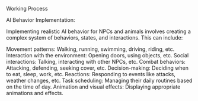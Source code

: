 Working Process

AI Behavior Implementation:

Implementing realistic AI behavior for NPCs and animals involves creating a complex system of behaviors, states, and interactions. This can include:

Movement patterns: Walking, running, swimming, driving, riding, etc.
Interaction with the environment: Opening doors, using objects, etc.
Social interactions: Talking, interacting with other NPCs, etc.
Combat behaviors: Attacking, defending, seeking cover, etc.
Decision-making: Deciding when to eat, sleep, work, etc.
Reactions: Responding to events like attacks, weather changes, etc.
Task scheduling: Managing their daily routines based on the time of day.
Animation and visual effects: Displaying appropriate animations and effects.
